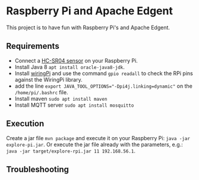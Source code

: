 # Raspberry Pi and Apache Edgent

This project is to have fun with Raspberry Pi's and Apache Edgent.


## Requirements

 - Connect a [HC-SR04 sensor](https://www.modmypi.com/blog/hc-sr04-ultrasonic-range-sensor-on-the-raspberry-pi) on your Raspberry Pi.
 - Install Java 8 `apt install oracle-java8-jdk`.
 - Install [wiringPi](http://wiringpi.com/download-and-install/) and use the command `gpio readall` to check the RPi pins against the WiringPi library.
 - add the line `export JAVA_TOOL_OPTIONS="-Dpi4j.linking=dynamic"` on the `/home/pi/.bashrc` file.
 - Install maven `sudo apt install maven`
 - Install MQTT server `sudo apt install mosquitto`

## Execution

Create a jar file `mvn package` and execute it on your Raspberry Pi: `java -jar explore-pi.jar`. Or execute the jar file already with the parameters, e.g.: `java -jar target/explore-rpi.jar 11 192.168.56.1`.

## Troubleshooting



